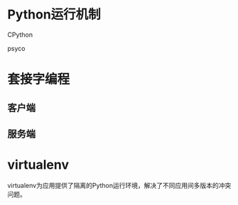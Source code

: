 # Python运行机制

CPython

psyco

# 套接字编程

## 客户端

## 服务端

# virtualenv

virtualenv为应用提供了隔离的Python运行环境，解决了不同应用间多版本的冲突问题。